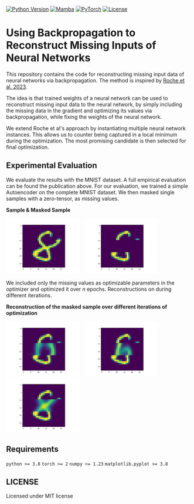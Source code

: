 [![Python Version](https://img.shields.io/badge/python-3.8%2B-brightgreen.svg)](https://www.python.org/downloads/release/python-380/)
[![Mamba](https://img.shields.io/badge/Mamba-1.5.8-green)](https://mamba.readthedocs.io)
[![PyTorch](https://img.shields.io/badge/PyTorch-2.3.0-red)](https://pytorch.org/)
[![License](https://img.shields.io/badge/license-MIT-blue.svg)](LICENSE)

# Using Backpropagation to Reconstruct Missing Inputs of Neural Networks

This repository contains the code for reconstructing missing input data of neural networks via backpropagation. 
The method is inspired by [Roche et al. 2023](https://arxiv.org/abs/2308.10496). 

The idea is that trained weights of a neural network can be used to reconstruct missing input data to the neural network, by simply including the missing data in the gradient and optimizing its values via backpropagation, while fixing the weights of the neural network. 

We extend Roche et al's approach by instantiating multiple neural network instances. This allows us to counter being captured in a local minimum during the optimization.
The most promising candidate is then selected for final optimization. 


## Experimental Evaluation
We evaluate the results with the MNIST dataset.
A full empirical evaluation can be found the publication above.
For our evaluation, we trained a simple Autoencoder on the complete MNIST dataset. 
We then masked single samples with a zero-tensor, as missing values.

**Sample & Masked Sample**
<p>
  <img src="figures/original.png" alt="sample" style="width: 200px; display: inline-block; margin-right: 10px;"/>
  <img src="figures/masked.png" alt="masked sample" style="width: 200px; display: inline-block; margin-right: 10px;"/>
</p>

We included only the missing values as optimizable parameters in the optimizer and optimized it over $n$ epochs.
Reconstructions on during different iterations.

**Reconstruction of the masked sample over different iterations of optimization**
<p>
  <img src="figures/rec1.png" alt="reconstruction 1" style="width: 200px; display: inline-block; margin-right: 10px;"/>
  <img src="figures/rec2.png" alt="reconstruction 2" style="width: 200px; display: inline-block; margin-right: 10px;"/>
  <img src="figures/recn.png" alt="reconstruction n" style="width: 200px; display: inline-block;"/>
</p>

## Requirements

`python >= 3.8`
`torch >= 2`
`numpy >= 1.23`
`matplotlib.pyplot >= 3.8`

## LICENSE 

Licensed under MIT license

